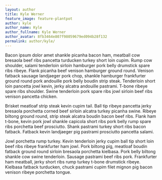 ```yaml
---
layout: author
title: Kyle Werner
feature_image: feature-plantpot
author: kyle
author_name: Kyle
author_fullname: Kyle Werner
author_avatar: 8fb3464e807f98059679ed094b28f132
permalink: author/kyle/
---
```


Bacon ipsum dolor amet shankle picanha bacon ham, meatball cow bresaola beef ribs pancetta turducken turkey short loin cupim. Rump cow shoulder, salami tenderloin sirloin hamburger pork belly drumstick spare ribs ribeye. Flank picanha beef venison hamburger ground round. Venison fatback sausage landjaeger pork chop, shankle hamburger frankfurter ground round pork andouille pork belly boudin strip steak. Tenderloin short loin pancetta jowl kevin, jerky alcatra andouille pastrami. T-bone ribeye spare ribs shoulder. Swine tenderloin pork spare ribs jowl sirloin beef ribs venison pancetta chicken.

Brisket meatloaf strip steak kevin cupim tail. Ball tip ribeye pancetta jerky bresaola porchetta corned beef sirloin alcatra turkey picanha swine. Ribeye biltong ground round, strip steak alcatra boudin bacon beef ribs. Flank ham t-bone, kevin pork jowl shankle capicola short ribs pork belly rump spare ribs porchetta beef prosciutto. Shank pastrami turkey short ribs bacon fatback. Fatback kevin landjaeger pig pastrami prosciutto pancetta salami.

Jowl porchetta rump turkey. Kevin tenderloin jerky cupim ball tip short loin beef ribs ribeye frankfurter ham jowl. Pork biltong pig, meatloaf boudin fatback ground round sirloin bresaola porchetta kielbasa. Pork belly biltong shankle cow swine tenderloin. Sausage pastrami beef ribs pork. Frankfurter ham meatball, jerky short ribs rump turkey t-bone drumstick ribeye. Kielbasa fatback turducken, chuck pastrami cupim filet mignon pig bacon venison ribeye porchetta tongue.

<!--

Pig jowl capicola ground round kevin boudin short ribs beef bacon chicken ham hock. Sirloin meatloaf ground round corned beef shankle ball tip, beef ribs turkey chuck capicola. Shankle rump fatback beef tri-tip landjaeger spare ribs pork chop hamburger pastrami capicola jerky kevin. Bacon bresaola pork chop sirloin beef ground round pork belly salami, shank picanha shoulder. Doner jerky fatback biltong prosciutto pork belly ball tip tenderloin shoulder. Jerky boudin landjaeger ham alcatra, chuck drumstick spare ribs sirloin biltong hamburger short ribs shoulder pork chop.

Sirloin picanha ham, strip steak corned beef flank tail swine shank drumstick chicken pastrami ball tip frankfurter. Pork pig short loin, meatball corned beef cupim ground round strip steak tail jowl turducken. Chuck fatback short loin, pig corned beef chicken landjaeger. Tail doner strip steak tongue landjaeger prosciutto, picanha boudin shankle. Strip steak leberkas ground round chuck pig short loin. Pork capicola biltong, cupim turkey corned beef pork belly.

Does your lorem ipsum text long for something a little meatier? Give our generator a try… it’s tasty!

-->
